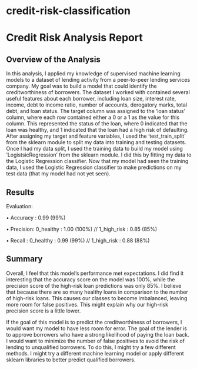 # credit-risk-classification
# Credit Risk Analysis Report

## Overview of the Analysis
In this analysis, I applied my knowledge of supervised machine learning models to a dataset of lending activity from a peer-to-peer lending services company. My goal was to build a model that could identify the creditworthiness of borrowers. 
The dataset I worked with contained several useful features about each borrower, including loan size, interest rate, income, debt to income ratio, number of accounts, derogatory marks, total debt, and loan status. The target column was assigned to the ‘loan status’ column, where each row contained either a 0 or a 1 as the value for this column. This represented the status of the loan, where 0 indicated that the loan was healthy, and 1 indicated that the loan had a high risk of defaulting. 
After assigning my target and feature variables, I used the ‘test_train_split` from the sklearn module to split my data into training and testing datasets. 
Once I had my data split, I used the training data to build my model using ‘LogistsicRegression’ from the sklearn module. I did this by fitting my data to the Logistic Regression classifier. 
Now that my model had seen the training data, I used the Logistic Regression classifier to make predictions on my test data (that my model had not yet seen). 

## Results
Evaluation: 

• Accuracy : 0.99 (99%)

• Precision: 0_healthy : 1.00 (100%) // 1_high_risk :  0.85 (85%)

• Recall : 0_healthy :  0.99 (99%) // 1_high_risk : 0.88 (88%)

## Summary
Overall, I feel that this model’s performance met expectations. I did find it interesting that the accuracy score on the model was 100%, while the precision score of the high-risk loan predictions was only 85%. I believe that because there are so many healthy loans in comparison to the number of high-risk loans. This causes our classes to become imbalanced, leaving more room for false positives. This might explain why our high-risk precision score is a little lower. 

If the goal of this model is to predict the creditworthiness of borrowers, I would want my model to have less room for error. The goal of the lender is to approve borrowers who have a strong likelihood of paying the loan back. I would want to minimize the number of false positives to avoid the risk of lending to unqualified borrowers. 
To do this, I might try a few different methods. I might try a different machine learning model or apply different sklearn libraries to better predict qualified borrowers. 
